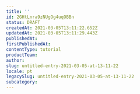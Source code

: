 ```yaml
---
title: ''
id: 2GHtLnra9zNUgOg4uqOBBn
status: DRAFT
createdAt: 2021-03-05T13:11:22.652Z
updatedAt: 2021-03-05T13:11:29.443Z
publishedAt: 
firstPublishedAt: 
contentType: tutorial
productTeam: 
author: 
slug: untitled-entry-2021-03-05-at-13-11-22
locale: pt
legacySlug: untitled-entry-2021-03-05-at-13-11-22
subcategory: 
---
```



